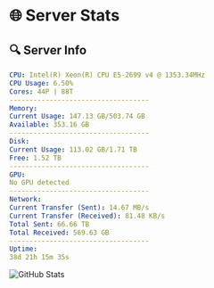# 🌐 Server Stats
## 🔍 Server Info
```yaml
CPU: Intel(R) Xeon(R) CPU E5-2699 v4 @ 1353.34MHz
CPU Usage: 6.50%
Cores: 44P | 88T
-----------------------------------
Memory:
Current Usage: 147.13 GB/503.74 GB
Available: 353.16 GB
-----------------------------------
Disk:
Current Usage: 113.02 GB/1.71 TB
Free: 1.52 TB
-----------------------------------
GPU:
No GPU detected
-----------------------------------
Network:
Current Transfer (Sent): 14.67 MB/s
Current Transfer (Received): 81.48 KB/s
Total Sent: 66.66 TB
Total Received: 569.63 GB
-----------------------------------
Uptime:
38d 21h 15m 35s
```
![GitHub Stats](https://img.shields.io/badge/Updated-2025-04-15_18:38:24-blue)